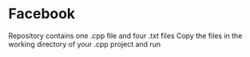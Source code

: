 # Facebook
Repository contains one .cpp file and four .txt files
Copy the files in the working directory of your .cpp project and run
